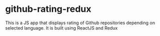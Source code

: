 # github-rating-redux
This is a JS app that displays rating of Github repositories depending on selected language.
It is built using ReactJS and Redux
